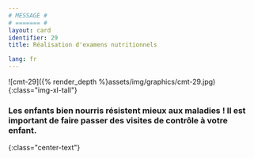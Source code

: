 ```yaml
---
# MESSAGE #
# ======= #
layout: card
identifier: 29
title: Réalisation d'examens nutritionnels

lang: fr
---
```


![cmt-29]({% render_depth %}assets/img/graphics/cmt-29.jpg){:class="img-xl-tall"}

### Les enfants bien nourris résistent mieux aux maladies ! Il est important de faire passer des visites de contrôle à votre enfant.
{:class="center-text"}